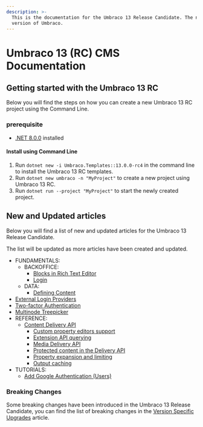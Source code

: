 ```yaml
---
description: >-
  This is the documentation for the Umbraco 13 Release Candidate. The next major
  version of Umbraco.
---
```


# Umbraco 13 (RC) CMS Documentation

## Getting started with the Umbraco 13 RC

Below you will find the steps on how you can create a new Umbraco 13 RC project using the Command Line.

### prerequisite

* [.NET 8.0.0](https://dotnet.microsoft.com/en-us/download/dotnet/8.0) installed

#### Install using Command Line

1. Run `dotnet new -i Umbraco.Templates::13.0.0-rc4` in the command line to install the Umbraco 13 RC templates.
2. Run `dotnet new umbraco -n "MyProject"` to create a new project using Umbraco 13 RC.
3. Run `dotnet run --project "MyProject"` to start the newly created project.

## New and Updated articles

Below you will find a list of new and updated articles for the Umbraco 13 Release Candidate.

The list will be updated as more articles have been created and updated.

* FUNDAMENTALS:
  * BACKOFFICE:
    * [Blocks in Rich Text Editor](fundamentals/backoffice/property-editors/built-in-umbraco-property-editors/rich-text-editor/rte-blocks.md)
    * [Login](fundamentals/backoffice/login.md)
  * DATA:
    * [Defining Content](fundamentals/data/defining-content/)
* [External Login Providers](reference/security/external-login-providers.md)
* [Two-factor Authentication](reference/security/two-factor-authentication.md)
* [Multinode Treepicker](fundamentals/backoffice/property-editors/built-in-umbraco-property-editors/multinode-treepicker.md)
* REFERENCE:
  * [Content Delivery API](reference/content-delivery-api/)
    * [Custom property editors support](reference/content-delivery-api/custom-property-editors-support.md)
    * [Extension API querying](reference/content-delivery-api/extension-api-for-querying.md)
    * [Media Delivery API](reference/content-delivery-api/media-delivery-api.md)
    * [Protected content in the Delivery API](reference/content-delivery-api/protected-content-in-the-delivery-api.md)
    * [Property expansion and limiting](reference/content-delivery-api/property-expansion-and-limiting.md)
    * [Output caching](reference/content-delivery-api/output-caching.md)
* TUTORIALS:
  * [Add Google Authentication (Users)](tutorials/add-google-authentication.md)

### Breaking Changes

Some breaking changes have been introduced in the Umbraco 13 Release Candidate, you can find the list of breaking changes in the [Version Specific Upgrades](fundamentals/setup/upgrading/version-specific/) article.
